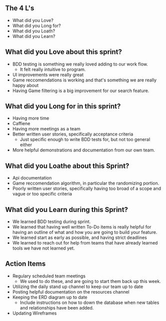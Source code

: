 
## The 4 L's
- What did you Love?
- What did you Long for?
- What did you Loath?
- What did you Learn?

## What did you Love about this sprint?
- BDD testing is something we really loved adding to our work flow.
	- It felt really intuitive to program.
- UI improvements were really great
- Game reccomendations is working and that's something we are really happy about
- Having Game filtering is a big improvement for our search feature.

## What did you Long for in this sprint?
- Having more time
- Caffiene
- Having more meetings as a team
- Better written user stories, specifically acceptance criteria
	- Just specific enough to write BDD tests for, but not too general either
- More helpful demonstrations and documentation from our own team.

## What did you Loathe about this Sprint?
- Api documentation
- Game reccomendation algorithm, in particular the randomizing portion.
- Poorly written user stories, specifically having too broad of a scope and vague or too specific criteria

## What did you Learn during this Sprint?
- We learned BDD testing during sprint.
- We learned that having well written To-Do items is really helpful for having an outline of what and how you are going to build your feature.
- We learned start as early as possible, and having strict deadlines 
- We learned to reach out for help from teams that have already learned tools we have not learned yet.

## Action Items
- Regulary scheduled team meetings
	- We used to do these, and are going to start them back up this week.
- Utilizing the daily stand up channel to keep our team up to date
- Posting helpful documentation on the resources channel
- Keeping the ERD diagram up to date
	-  Include instructions on how to down the database when new tables and relationships have been added.
- Updating Wireframes 